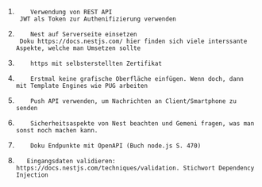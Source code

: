 1.         Verwendung von REST API
        JWT als Token zur Authenifizierung verwenden

2.         Nest auf Serverseite einsetzen
        Doku https://docs.nestjs.com/ hier finden sich viele interssante Aspekte, welche man Umsetzen sollte

3.         https mit selbsterstellten Zertifikat

4.         Erstmal keine grafische Oberfläche einfügen. Wenn doch, dann mit Template Engines wie PUG arbeiten

5.         Push API verwenden, um Nachrichten an Client/Smartphone zu senden

6.         Sicherheitsaspekte von Nest beachten und Gemeni fragen, was man sonst noch machen kann.

7.         Doku Endpunkte mit OpenAPI (Buch node.js S. 470)

8.        Eingangsdaten validieren: https://docs.nestjs.com/techniques/validation. Stichwort Dependency Injection
